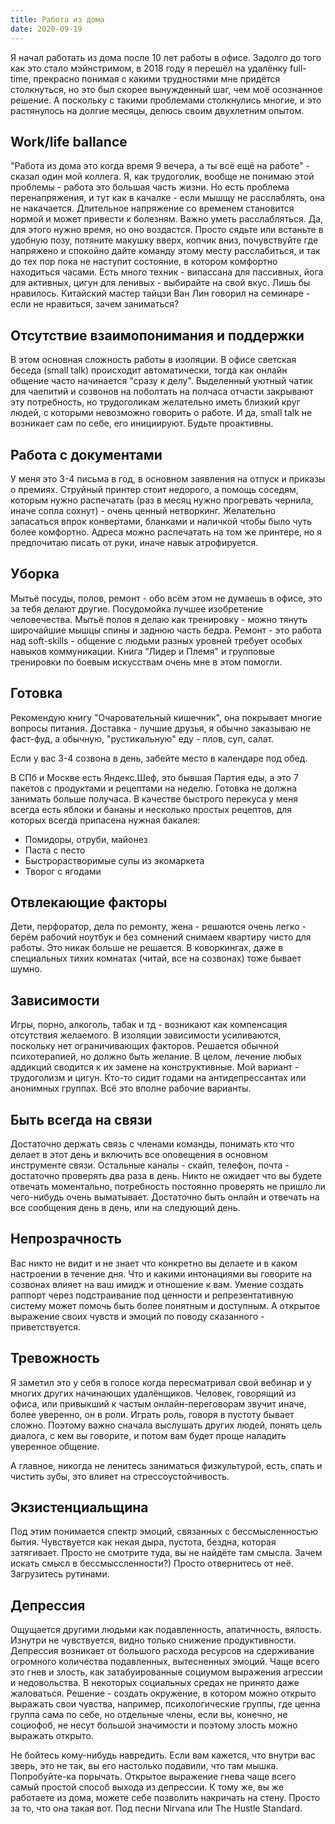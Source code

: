 ```yaml
---
title: Работа из дома
date: 2020-09-19
---
```

Я начал работать из дома после 10 лет работы в офисе. Задолго до того как это стало мэйнстримом, в 2018 году я перешёл на удалёнку full-time, прекрасно понимая с какими трудностями мне придётся столкнуться, но это был скорее вынужденный шаг, чем моё осознанное решение. А поскольку с такими проблемами столкнулись многие, и это растянулось на долгие месяцы, делюсь своим двухлетним опытом.

## Work/life ballance
"Работа из дома это когда время 9 вечера, а ты всё ещё на работе" - сказал один мой коллега. Я, как трудоголик, вообще не понимаю этой проблемы - работа это большая часть жизни. Но есть проблема перенапряжения, и тут как в качалке - если мышщу не расслаблять, она не накачается. Длительное напряжение со временем становится нормой и может привести к болезням. Важно уметь расслабляться. Да, для этого нужно время, но оно воздастся. Просто сядьте или встаньте в удобную позу, потяните макушку вверх, копчик вниз, почувствуйте где напряжено и спокойно дайте команду этому месту расслабиться, и так до тех пор пока не наступит состояние, в котором комфортно находиться часами. Есть много техник - випассана для пассивных, йога для активных, цигун для ленивых - выбирайте на свой вкус. Лишь бы нравилось. Китайский мастер тайцзи Ван Лин говорил на семинаре - если не нравиться, зачем заниматься?

## Отсутствие взаимопонимания и поддержки
В этом основная сложность работы в изоляции. В офисе светская беседа (small talk) происходит автоматически, тогда как онлайн общение часто начинается "сразу к делу". 
Выделенный уютный чатик для чаепитий и созвонов на поболтать на полчаса отчасти закрывают эту потребность, но трудоголикам желательно иметь близкий круг людей, с которыми невозможно говорить о работе. И да, small talk не возникает сам по себе, его инициируют. Будьте проактивны.

## Работа с документами
У меня это 3-4 письма в год, в основном заявления на отпуск и приказы о премиях. Струйный принтер стоит недорого, а помощь соседям, которым нужно распечатать (раз в месяц нужно прогревать чернила, иначе сопла сохнут) - очень ценный нетворкинг. Желательно запасаться впрок конвертами, бланками и наличкой чтобы было чуть более комфортно. Адреса можно распечатать на том же принтере, но я предпочитаю писать от руки, иначе навык атрофируется.

## Уборка
Мытьё посуды, полов, ремонт - обо всём этом не думаешь в офисе, это за тебя делают другие. Посудомойка лучшее изобретение человечества. Мытьё полов я делаю как тренировку - можно тянуть широчайшие мышцы спины и заднюю часть бедра. Ремонт - это работа над soft-skills - общение с людьми разных уровней требует особых навыков коммуникации. Книга "Лидер и Племя" и групповые тренировки по боевым искусствам очень мне в этом помогли.

## Готовка
Рекомендую книгу "Очаровательный кишечник", она покрывает многие вопросы питания. Доставка - лучшие друзья, я обычно заказываю не фаст-фуд, а обычную, "рустикальную" еду - плов, суп, салат. 

Если у вас 3-4 созвона в день, забейте место в календаре под обед.

В СПб и Москве есть Яндекс.Шеф, это бывшая Партия еды, а это 7 пакетов с продуктами и рецептами на неделю. Готовка не должна занимать больше получаса. В качестве быстрого перекуса у меня всегда есть яблоки и бананы и несколько простых рецептов, для которых всегда припасена нужная бакалея:
- Помидоры, отруби, майонез
- Паста с песто
- Быстрорастворимые супы из экомаркета
- Творог с ягодами

## Отвлекающие факторы
Дети, перфоратор, дела по ремонту, жена - решаются очень легко - берём рабочий ноутбук и без сомнений снимаем квартиру чисто для работы. Это никак больше не решается. В коворкингах, даже в специальных тихих комнатах (читай, все на созвонах) тоже бывает шумно.

## Зависимости
Игры, порно, алкоголь, табак и тд - возникают как компенсация отсутствия желаемого. В изоляции зависимости усиливаются, поскольку нет ограничивающих факторов. Решается обычной психотерапией, но должно быть желание. В целом, лечение любых аддикций сводится к их замене на конструктивные. Мой вариант - трудоголизм и цигун. Кто-то сидит годами на антидепрессантах или анонимных группах. Всё это вполне рабочие варианты.

## Быть всегда на связи
Достаточно держать связь с членами команды, понимать кто что делает в этот день и включить все оповещения в основном инструменте связи. Остальные каналы - скайп, телефон, почта - достаточно проверять два раза в день. Никто не ожидает что вы будете отвечать моментально, потребность постоянно проверять не пришло ли чего-нибудь очень выматывает. Достаточно быть онлайн и отвечать на все сообщения день в день, или на следующий день.

## Непрозрачность
Вас никто не видит и не знает что конкретно вы делаете и в каком настроении в течение дня. Что и какими интонациями вы говорите на созвонах влияет на ваш имидж и отношение к вам. Умение создать раппорт через подстраивание под ценности и репрезентативную систему может помочь быть более понятным и доступным. А открытое выражение своих чувств и эмоций по поводу сказанного - приветствуется.

## Тревожность
Я заметил это у себя в голосе когда пересматривал свой вебинар и у многих других начинающих удалёнщиков. Человек, говорящий из офиса, или привыкший к частым онлайн-переговорам звучит иначе, более уверенно, он в роли. Играть роль, говоря в пустоту бывает сложно. Поэтому важно сначала выслушать других людей, понять цель диалога, с кем вы говорите, и потом вам будет проще наладить уверенное общение.

А главное, никогда не ленитесь заниматься физкультурой, есть, спать и чистить зубы, это влияет на стрессоустойчивость.

## Экзистенциальщина
Под этим понимается спектр эмоций, связанных с бессмысленностью бытия. Чувствуется как некая дыра, пустота, бездна, которая затягивает. Просто не смотрите туда, вы не найдёте там смысла. Зачем искать смысл в бессмыссленности?) Просто отвернитесь от неё. Загрузитесь рутинами.

## Депрессия
Ощущается другими людьми как подавленность, апатичность, вялость. Изнутри не чувствуется, видно только снижение продуктивности. Депрессия возникает от большого расхода ресурсов на сдерживание огромного количества подавленных, вытесненных эмоций. Чаще всего это гнев и злость, как затабуированные социумом выражения агрессии и недовольства. В некоторых социальных средах не принято даже жаловаться. Решение - создать окружение, в котором можно открыто выражать свои чувства, например, психологические группы, где ценна группа сама по себе, но отдельные члены, если вы, конечно, не социофоб, не несут большой значимости и поэтому злость можно выражать открыто. 

Не бойтесь кому-нибудь навредить. Если вам кажется, что внутри вас зверь, это не так, вы его настолько подавили, что там мышка. Попробуйте-ка порычать. Открытое выражение гнева чаще всего самый простой способ выхода из депрессии. К тому же, вы же работаете из дома, можете себе позволить накричать на стену. Просто за то, что она такая вот. Под песни Nirvana или The Hustle Standard.
